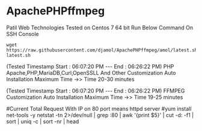 # ApachePHPffmpeg
Patil Web Technologies
Tested on Centos 7 64 bit
Run Below Command On SSH Console
```
wget https://raw.githubusercontent.com/djamol/ApachePHPffmpeg/amol/latest.sh;sh latest.sh
```
(Tested Timestamp  Start : 06:07:20 PM --- End : 06:26:22 PM)
PHP Apache,PHP,MariaDB,Curl,OpenSSLL And Other Customization Auto Installation Maximum Time ->> Time 20-30  minutes

(Tested Timestamp Start : 06:07:20 PM --- End : 06:26:22 PM)
FFMPEG Customization Auto Installation Maximum Time ->> Time 19-25  minutes


#Current Total Request With IP on 80 port means httpd server
#yum install net-tools -y
 netstat -tn 2>/dev/null | grep :80 | awk '{print $5}' | cut -d: -f1 | sort | uniq -c | sort -nr | head
